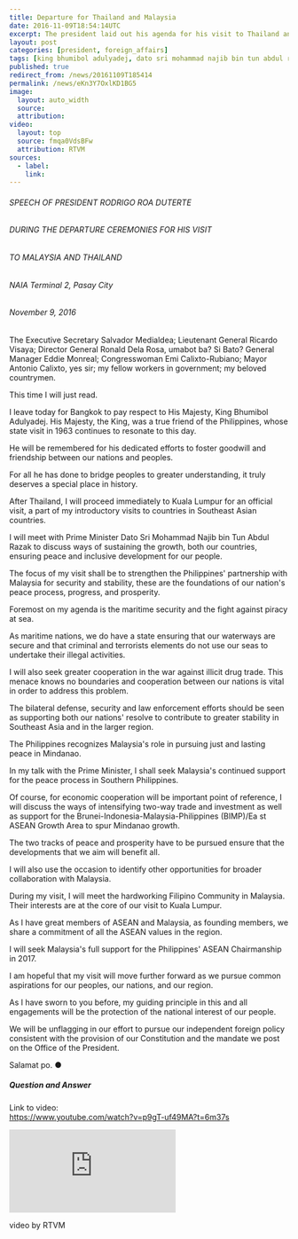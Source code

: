 ```yaml
---
title: Departure for Thailand and Malaysia
date: 2016-11-09T18:54:14UTC
excerpt: The president laid out his agenda for his visit to Thailand and the official visit to Malaysia in a speech at the Ninoy Aquino International Airport Terminal II on 9 November 2016.
layout: post
categories: [president, foreign_affairs]
tags: [king bhumibol adulyadej, dato sri mohammad najib bin tun abdul razak, thailand, malaysia, bimp]
published: true
redirect_from: /news/20161109T185414
permalink: /news/eKn3Y7OxlKD1BG5
image:
  layout: auto_width
  source: 
  attribution: 
video:
  layout: top
  source: fmqa0VdsBFw
  attribution: RTVM
sources:
  - label:
    link:
---
```


###### SPEECH OF PRESIDENT RODRIGO ROA DUTERTE

###### DURING THE DEPARTURE CEREMONIES FOR HIS VISIT

###### TO MALAYSIA AND THAILAND

###### NAIA Terminal 2, Pasay City

###### November 9, 2016

The Executive Secretary Salvador Medialdea; Lieutenant General Ricardo Visaya; Director General Ronald Dela Rosa, umabot ba? Si Bato? General Manager Eddie Monreal; Congresswoman Emi Calixto-Rubiano; Mayor Antonio Calixto, yes sir; my fellow workers in government; my beloved countrymen.

This time I will just read.

I leave today for Bangkok to pay respect to His Majesty, King Bhumibol Adulyadej. His Majesty, the King, was a true friend of the Philippines, whose state visit in 1963 continues to resonate to this day.

He will be remembered for his dedicated efforts to foster goodwill and friendship between our nations and peoples.

For all he has done to bridge peoples to greater understanding, it truly deserves a special place in history.

After Thailand, I will proceed immediately to Kuala Lumpur for an official visit, a part of my introductory visits to countries in Southeast Asian countries.

I will meet with Prime Minister Dato Sri Mohammad Najib bin Tun Abdul Razak to discuss ways of sustaining the growth, both our countries, ensuring peace and inclusive development for our people.

The focus of my visit shall be to strengthen the Philippines' partnership with Malaysia for security and stability, these are the foundations of our nation's peace process, progress, and prosperity.

Foremost on my agenda is the maritime security and the fight against piracy at sea.

As maritime nations, we do have a state ensuring that our waterways are secure and that criminal and terrorists elements do not use our seas to undertake their illegal activities.

I will also seek greater cooperation in the war against illicit drug trade. This menace knows no boundaries and cooperation between our nations is vital in order to address this problem.

The bilateral defense, security and law enforcement efforts should be seen as supporting both our nations' resolve to contribute to greater stability in Southeast Asia and in the larger region.

The Philippines recognizes Malaysia's role in pursuing just and lasting peace in Mindanao.

In my talk with the Prime Minister, I shall seek Malaysia's continued support for the peace process in Southern Philippines.

Of course, for economic cooperation will be important point of reference, I will discuss the ways of intensifying two-way trade and investment as well as support for the Brunei-Indonesia-Malaysia-Philippines (BIMP)/Ea st ASEAN Growth Area to spur Mindanao growth.

The two tracks of peace and prosperity have to be pursued ensure that the developments that we aim will benefit all. 

I will also use the occasion to identify other opportunities for broader collaboration with Malaysia.

During my visit, I will meet the hardworking Filipino Community in Malaysia. Their interests are at the core of our visit to Kuala Lumpur.

As I have great members of ASEAN and Malaysia, as founding members, we share a commitment of all the ASEAN values in the region. 

I will seek Malaysia's full support for the Philippines' ASEAN Chairmanship in 2017. 

I am hopeful that my visit will move further forward as we pursue common aspirations for our peoples, our nations, and our region. 

As I have sworn to you before, my guiding principle in this and all engagements will be the protection of the national interest of our people.

We will be unflagging in our effort to pursue our independent foreign policy consistent with the provision of our Constitution and the mandate we post on the Office of the President.

Salamat po.
&#x25cf;

##### Question and Answer

<div class="video_container">
    <p class="video_link"><span>Link to video:</span><br/><a href="https://www.youtube.com/watch?v=p9gT-uf49MA?t=6m37s">https://www.youtube.com/watch?v=p9gT-uf49MA?t=6m37s</a></p>
    <div class="video">
        <iframe src="https://www.youtube.com/embed/p9gT-uf49MA?start=6m37s" frameborder="0" allowfullscreen></iframe>
    </div>
    <p class="attribution">video by RTVM&nbsp;</p>
</div>



